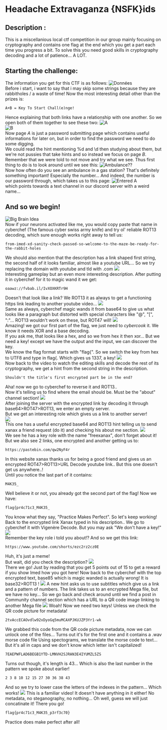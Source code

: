# Headache Extravaganza {NSFK}ids

## Description : 
This is a miscellanious local ctf competition in our group mainly focusing on cryptography and contains one flag at the end which you get a part each time you progress a bit.
To solve this you need good skills in cryptography decoding and a lot of patience... A LOT.

## Starting the challenge:
The information you get for this CTF is as follows:
![Données](https://github.com/iyedA/CTFWRITEUP/blob/assets/image_2023-07-28_231836206.png)<br>
Before i start, i want to say that i may skip some strings because they are rabbitholes / a waste of time!
Now the most interesting detail other than the prizes is:
```
A+B = Key To Start Chall(e)nge!
```
Hence explaining that both links have a relationship with one another. So we open both of them together to see these two:
![A](https://github.com/iyedA/CTFWRITEUP/blob/assets/image_2023-07-28_231916812.png)<br>
![B](https://github.com/iyedA/CTFWRITEUP/blob/assets/image_2023-07-28_231942483.png)<br>
Now page *A* is just a password submitting page which contains useful informations for later on, but in order to find the password we need to do some digging.<br>
We could read the hint mentioning %d and \d then studying about them, but we're not pussies that take hints and so instead we focus on page *B*.
Remember that we were told to not move and try what we see. Thus first thing to do is to look around until we see this:
![Ambulance??](https://github.com/iyedA/CTFWRITEUP/blob/assets/image_2023-07-28_232015151.png)<br>
Now how often do you see an ambulance in a gas station? That's definitely something important! Especially the number...
And indeed, the number is our password through, which takes us to this page:
![Entered A](https://github.com/iyedA/CTFWRITEUP/blob/assets/image_2023-07-28_232056111.png)<br>
which points towards a text channel in our discord server with a weird name...
## And so we begin!
![Big Brain Idea](https://github.com/iyedA/CTFWRITEUP/blob/assets/neuron%20activation.jpg)<br>
Now if your neurons activated like me, you would copy paste that name in cyberchef (The famous cyber swiss army knife) and try ol' reliable ROT13 decoding, which sure enough works right away to tell us:
```
from-imed-xd-sanity-check-passed-so-welcome-to-the-maze-be-ready-for-the-rabbit-holes
```
We should also mention that the description has a link shaped first string, the second half of it looks familiar, almost like a youtube URL... So we try replacing the domain with youtube and tld with .com
![](https://github.com/iyedA/CTFWRITEUP/blob/assets/image_2023-07-28_232309761.png)<br>
Interesting gameplay but an even more interesting description. After putting it in cyberchef for it to magic wand it we get:
```
oaawz://fvbab.il/IvXOXKRTr9H
```
Doesn't that look like a link? We ROT13 it as always to get a functioning https link leading to another youtube video...
![](https://github.com/iyedA/CTFWRITEUP/blob/assets/image_2023-07-28_232431343.png)<br>
Same as always, cyberchef magic wands it from base64 to give us what looks like a paragraph but distorted with special characters like "@", "[", ":"... ROT13 wouldn't work on these, but ROT47 will!
![](https://github.com/iyedA/CTFWRITEUP/blob/assets/image_2023-07-28_232535237.png)<br>
Amazing! we got our first part of the flag, we just need to *cybercook* it. We know it needs XOR and a base decoding.<br>
If you ask me, that looks like a hex, and so we from hex it then xor... But we need a key! except we have the output and the input, we can discover the key.<br>
We know the flag format starts with "flag{". So we switch the key from hex to UTF8 and type in flag{. Which gives us 1337, a key!
![](https://github.com/iyedA/CTFWRITEUP/blob/assets/image_2023-07-28_232625090.png)<br>
Now back to the video to watch the editing skills and decode the rest of its cryptography, we get a hint from the second string in the description.
```
Shouldn't the title's first encrypted part be in the end?
```
Aha! now we go to cyberchef to reverse it and ROT13..<br>
Now it's telling us to find where the email should be. Must be the "about" channel section!
![](https://github.com/iyedA/CTFWRITEUP/blob/assets/image_2023-07-28_232722275.png)<br>
After joining the server with the encrypted link by decoding it through base64>ROT47>ROT13, we enter an empty server.<br>
But we get an interesting role which gives us a link to another server!<br>
![](https://github.com/iyedA/CTFWRITEUP/blob/assets/image_2023-07-28_232828178.png)<br>
This one has a useful encrypted base64 and ROT13 hint telling us to send xanax a friend request (do it) and checking his about me section.
![](https://github.com/iyedA/CTFWRITEUP/blob/assets/image_2023-07-28_232854532.png)<br>
We see he has a key role with the name "freexanax", don't forget about it! But we also see 2 links, one encrypted and another getting us to:
```
https://pastebin.com/qw2NyF4r
```
In this website xanax thanks us for being a good friend and gives us an encrypted ROT47>ROT13>URL Decode youtube link.. But this one doesn't get us anywhere..!<br>
Until you notice the last part of it contains:
```
M4K35_
```
Well believe it or not, you already got the second part of the flag! Now we have:
```
flag{pr4c71c3_M4K35_
```
You know what they say, "Practice Makes Perfect". So let's keep working!
Back to the encrypted link Xanax typed in his description.. We go to cyberchef it with Vigenère Decode. But you may ask "We don't have a key!"
![](https://github.com/iyedA/CTFWRITEUP/blob/assets/image_2023-07-28_233036147.png)<br>
Remember the key role i told you about!?
And so we get this link:
```
https://www.youtube.com/shorts/ezc2rz2cz0E
```
Huh, it's just a meme! <br>
But wait, did you check the description?
![](https://github.com/iyedA/CTFWRITEUP/blob/assets/image_2023-07-28_233055127.png) <br>
There we go! Just by reading that you get 5 points out of 15 to get a reward if you show Imed how you got here!
Now back to the cyberchef with the top encrypted text, base85 which is magic wanded is actually wrong! It is base32>ROT13 !
![](https://github.com/iyedA/CTFWRITEUP/blob/assets/image_2023-07-29_001415957.png)
A new hint asks us to use subtitles which give us a link and a pattern of numbers.
The link takes us to an encrypted Mega file, but we have no key...
So we go back and check around until we find a post in Community channel section which has a URL to a QR code image linking to another Mega file
![](https://github.com/iyedA/CTFWRITEUP/blob/assets/image_2023-07-29_002222200.png)
Woah! Now we need two keys! Unless we check the QR code picture for metadata!
```
2tvAccECAOvdlw92xDyoGq5muMCAXPJKUJZP3Yr1-wk
```
We grabbed this code from the QR code picture metadata, now we can unlock one of the files... Turns out it's for the first one and it contains a .wav morse code file
Using spectograms, we translate the morse code to text... But it's all in caps and we don't know which letter isn't capitalized!
```
7EAEPWFLAD6BEGB1YTD-LMNVH2SJRAN3E4IYUMZL5ZS
```
Turns out though, it's length is 43... Which is also the last number in the pattern we spoke about earlier!
```
2 3 8 10 12 15 27 30 36 38 43
```
And so we try to lower case the letters of the indexes in the pattern... Which works!
![](https://github.com/iyedA/CTFWRITEUP/blob/assets/image_2023-07-29_002816828.png)
This is a familiar video! It doesn't have anything in it either! No metadata, no steganography, no nothing...
Oh well, guess we will just concatinate it!
There you go!
```
flag{pr4c71c3_M4K35_p3rf3c70}
```
Practice does make perfect after all!

